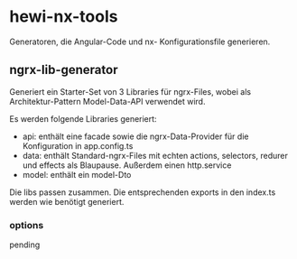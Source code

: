 # hewi-nx-tools

Generatoren, die Angular-Code und nx- Konfigurationsfile generieren.

## ngrx-lib-generator

Generiert ein Starter-Set von 3 Libraries für ngrx-Files, wobei als Architektur-Pattern Model-Data-API verwendet wird.

Es werden folgende Libraries generiert:

+ api: enthält eine facade sowie die ngrx-Data-Provider für die Konfiguration in app.config.ts
+ data: enthält Standard-ngrx-Files mit echten actions, selectors, redurer und effects als Blaupause. Außerdem einen http.service
+ model: enthält ein model-Dto

Die libs passen zusammen. Die entsprechenden exports in den index.ts werden wie benötigt generiert.

### options

pending


